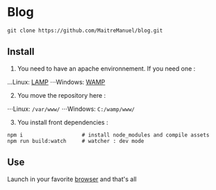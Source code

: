 # Blog

`git clone https://github.com/MaitreManuel/blog.git`

## Install

1. You need to have an apache environnement. If you need one :

...Linux: [LAMP](https://forum.ubuntu-fr.org/viewtopic.php?id=1990066)
⋅⋅⋅Windows: [WAMP](http://alcatiz.developpez.com/tutoriel/installer-wamp-windows10/)

2. You move the repository here :

⋅⋅⋅Linux: `/var/www/`
⋅⋅⋅Windows: `C:/wamp/www/`

3. You install front dependencies :

```
npm i                   # install node_modules and compile assets
npm run build:watch     # watcher : dev mode
```

## Use

Launch in your favorite [browser](http://localhost/blog/apps/front/src/AppBundle/Resources/index.html) and that's all
